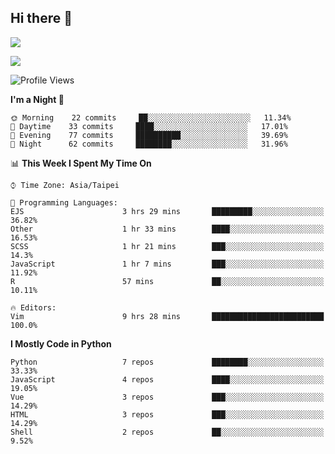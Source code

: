 ## Hi there 👋

![](https://github-readme-stats.vercel.app/api?username=CSY54&theme=nord&show_icons=true)

![](https://github-readme-stats.vercel.app/api/top-langs/?username=CSY54&theme=nord&layout=compact&card_width=445)

<!--START_SECTION:waka-->
![Profile Views](http://img.shields.io/badge/Profile%20Views-7-blue)

**I'm a Night 🦉** 

```text
🌞 Morning    22 commits     ██░░░░░░░░░░░░░░░░░░░░░░░   11.34% 
🌆 Daytime    33 commits     ████░░░░░░░░░░░░░░░░░░░░░   17.01% 
🌃 Evening    77 commits     ██████████░░░░░░░░░░░░░░░   39.69% 
🌙 Night      62 commits     ████████░░░░░░░░░░░░░░░░░   31.96%

```


📊 **This Week I Spent My Time On** 

```text
⌚︎ Time Zone: Asia/Taipei

💬 Programming Languages: 
EJS                      3 hrs 29 mins       █████████░░░░░░░░░░░░░░░░   36.82% 
Other                    1 hr 33 mins        ████░░░░░░░░░░░░░░░░░░░░░   16.53% 
SCSS                     1 hr 21 mins        ███░░░░░░░░░░░░░░░░░░░░░░   14.3% 
JavaScript               1 hr 7 mins         ███░░░░░░░░░░░░░░░░░░░░░░   11.92% 
R                        57 mins             ██░░░░░░░░░░░░░░░░░░░░░░░   10.11%

🔥 Editors: 
Vim                      9 hrs 28 mins       █████████████████████████   100.0%

```

**I Mostly Code in Python** 

```text
Python                   7 repos             ████████░░░░░░░░░░░░░░░░░   33.33% 
JavaScript               4 repos             ████░░░░░░░░░░░░░░░░░░░░░   19.05% 
Vue                      3 repos             ███░░░░░░░░░░░░░░░░░░░░░░   14.29% 
HTML                     3 repos             ███░░░░░░░░░░░░░░░░░░░░░░   14.29% 
Shell                    2 repos             ██░░░░░░░░░░░░░░░░░░░░░░░   9.52%

```



<!--END_SECTION:waka-->

<!--
**CSY54/CSY54** is a ✨ _special_ ✨ repository because its `README.md` (this file) appears on your GitHub profile.

Here are some ideas to get you started:

- 🔭 I’m currently working on ...
- 🌱 I’m currently learning ...
- 👯 I’m looking to collaborate on ...
- 🤔 I’m looking for help with ...
- 💬 Ask me about ...
- 📫 How to reach me: ...
- 😄 Pronouns: ...
- ⚡ Fun fact: ...
-->
